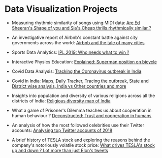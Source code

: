 # Data Visualization Projects

<!--
```{toctree}
:hidden:
```
-->

- Measuring rhythmic similarity of songs using MIDI data: [Are Ed Sheeran's Shape of you and Sia's Cheap thrills rhythmically similar ?](https://www.deepakkarkala.com/docs/articles/music/code/index.html)


- An investigative report of Airbnb's constant battle against city governments across the world: [Airbnb and the tale of many cities](https://www.deepakkarkala.com/docs/articles/airbnb/code/index.html)


- Sports Data Analytics: [IPL 2019: Who needs what to win ?](https://www.deepakkarkala.com/docs/articles/cricket_sabermetrics/code/index.html)


- Interactive Physics Education: [Explained: Superman position on bicycle](https://www.deepakkarkala.com/docs/articles/bicycle_physics_explained/code/index.html)


- Covid Data Analysis: [Tracking the Coronavirus outbreak in India](https://www.deepakkarkala.com/docs/articles/covid19_india_story/code/index.html)


- Covid in India: [Maps, Daily Tracker, Tracing the outbreak, State and District wise analysis, India vs Other countries and more](https://www.deepakkarkala.com/docs/articles/covid19_india_explore/code/index.html)


- Insights into population and diversity of various religions across all the districts of India: [Religious diversity map of India](https://www.deepakkarkala.com/docs/articles/india_religion/code/index.html)


- What a game of Prisoner's Dilemma teaches us about cooperation in human behaviour ? [Deconstructed: Trust and cooperation in humans](https://www.deepakkarkala.com/docs/articles/cooperation/code/index.html)


- An analysis of how the most followed celebrities use their Twitter accounts: [Analysing top Twitter accounts of 2018](https://www.deepakkarkala.com/docs/articles/twitter_analysis/code/index.html)

- A brief history of TESLA stock and exploring the reasons behind the company's notoriously volatile stock price: [What drives TESLA's stock up and down ? Lot more than just Elon's tweets](https://www.deepakkarkala.com/docs/articles/tesla_stock/code/index.html)

